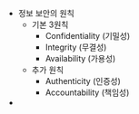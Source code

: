 - 정보 보안의 원칙
	- 기본 3원칙
		- Confidentiality (기밀성)
		- Integrity (무결성)
		- Availability (가용성)
	- 추가 원칙
		- Authenticity (인증성)
		- Accountability (책임성)
- 
